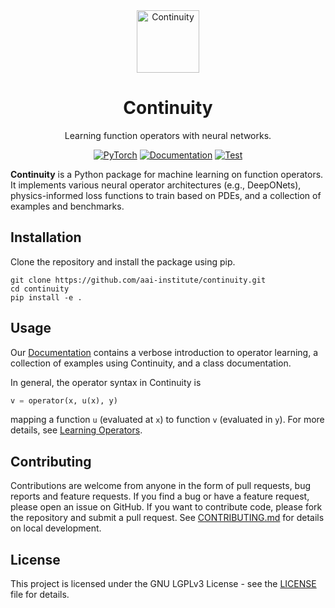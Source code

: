 <div align="center">
<img alt="Continuity" src="https://aai-institute.github.io/continuity/img/icon.png" width="100">

<h1>Continuity</h1>

Learning function operators with neural networks.

[![PyTorch](https://img.shields.io/badge/PyTorch-ee4c2c?logo=pytorch&logoColor=white)](https://pytorch.org/get-started/locally/)
[![Documentation](https://img.shields.io/badge/Documentation-blue)](https://aai-institute.github.io/continuity/)
[![Test](https://github.com/aai-institute/continuity/actions/workflows/test.yml/badge.svg)](https://github.com/aai-institute/continuity/actions/workflows/test.yml)
</div>

**Continuity** is a Python package for machine learning on function operators.
It implements various neural operator architectures (e.g., DeepONets),
physics-informed loss functions to train based on PDEs, and a collection of
examples and benchmarks.

## Installation
Clone the repository and install the package using pip.
```
git clone https://github.com/aai-institute/continuity.git
cd continuity
pip install -e .
```

## Usage
Our [Documentation](https://aai-institute.github.io/continuity/) contains a
verbose introduction to operator learning, a collection of examples using
Continuity, and a class documentation.

In general, the operator syntax in Continuity is
```python
v = operator(x, u(x), y)
```
mapping a function `u` (evaluated at `x`) to function `v` (evaluated in `y`).
For more details, see
[Learning Operators](https://aai-institute.github.io/continuity/operators/index.html).

## Contributing
Contributions are welcome from anyone in the form of pull requests, bug reports
and feature requests. If you find a bug or have a feature request, please open
an issue on GitHub. If you want to contribute code, please fork the repository
and submit a pull request. See [CONTRIBUTING.md](CONTRIBUTING.md) for details on
local development.

## License
This project is licensed under the GNU LGPLv3 License - see the
[LICENSE](LICENSE) file for details.
